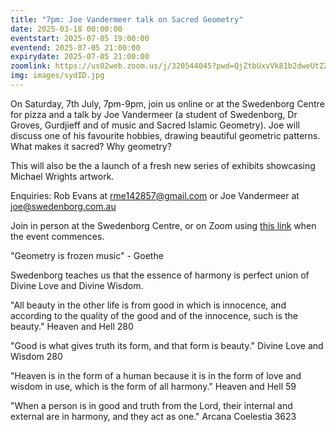 ```yaml
---
title: "7pm: Joe Vandermeer talk on Sacred Geometry"
date: 2025-03-18 00:00:00
eventstart: 2025-07-05 19:00:00
eventend: 2025-07-05 21:00:00
expirydate: 2025-07-05 21:00:00
zoomlink: https://us02web.zoom.us/j/320544045?pwd=QjZtbUxvVk81b2dweUtZZTE3ZE9IZz09
img: images/sydID.jpg
---
```


On Saturday, 7th July, 7pm-9pm, join us online or at the Swedenborg Centre for pizza and a talk by Joe Vandermeer (a student of Swedenborg, Dr Groves, Gurdjieff and of music and Sacred Islamic Geometry). Joe will discuss one of his favourite hobbies, drawing beautiful geometric patterns. What makes it sacred? Why geometry?

This will also be the a launch of a fresh new series of exhibits showcasing Michael Wrights artwork.

Enquiries: Rob Evans at [rme142857@gmail.com](mailto:rme142857@gmail.com) or Joe Vandermeer at [joe@swedenborg.com.au](mailto:joe@swedenborg.com.au)

Join in person at the Swedenborg Centre, or on Zoom using [this link](https://us02web.zoom.us/j/320544045?pwd=QjZtbUxvVk81b2dweUtZZTE3ZE9IZz09) when the event commences.

"Geometry is frozen music" - Goethe

Swedenborg teaches us that the essence of harmony is perfect union of Divine Love and Divine Wisdom.

"All beauty in the other life is from good in which is innocence, and according to the quality of the good and of the innocence, such is the beauty." Heaven and Hell 280

"Good is what gives truth its form, and that form is beauty." Divine Love and Wisdom 280

"Heaven is in the form of a human because it is in the form of love and wisdom in use, which is the form of all harmony." Heaven and Hell 59

"When a person is in good and truth from the Lord, their internal and external are in harmony, and they act as one." Arcana Coelestia 3623